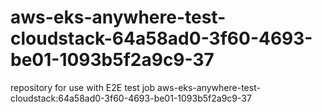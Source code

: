 # aws-eks-anywhere-test-cloudstack-64a58ad0-3f60-4693-be01-1093b5f2a9c9-37
repository for use with E2E test job aws-eks-anywhere-test-cloudstack:64a58ad0-3f60-4693-be01-1093b5f2a9c9-37
